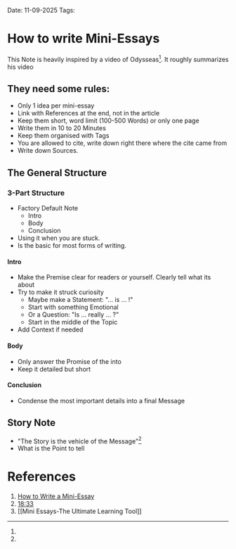 Date: 11-09-2025
Tags: 

# How to write Mini-Essays

This Note is heavily inspired by a video of Odysseas[^1]. It roughly summarizes his video 

## They need some rules:

- Only 1 idea per mini-essay
- Link with References at the end, not in the article
- Keep them short, word limit (100-500 Words) or only one page
- Write them in 10 to 20 Minutes
- Keep them organised with Tags
- You are allowed to cite, write down right there where the cite came from
- Write down Sources.

## The General Structure

### 3-Part Structure

- Factory Default Note
	- Intro
	- Body
	- Conclusion
- Using it when you are stuck.
- Is the basic for most forms of writing.

#### Intro 

- Make the Premise clear for readers or yourself. Clearly tell what its about
- Try to make it struck curiosity
	- Maybe make a Statement: "... is ... !"
	- Start with something Emotional
	- Or a Question: "Is ... really ... ?"
	- Start in the middle of the Topic
- Add Context if needed

#### Body

- Only answer the Promise of the into
- Keep it detailed but short

#### Conclusion

- Condense the most important details into a final Message 

## Story Note

- "The Story is the vehicle of the Message"[^1]  
- What is the Point to tell

# References

1. [How to Write a Mini-Essay](https://www.youtube.com/watch?v=eCaOSNxwCsw)
2. [18:33](https://youtu.be/eCaOSNxwCsw?si=3AXZiPT_AeIKRy4t&t=1111)
3. [[Mini Essays-The Ultimate Learning Tool]]
[^1]: 
